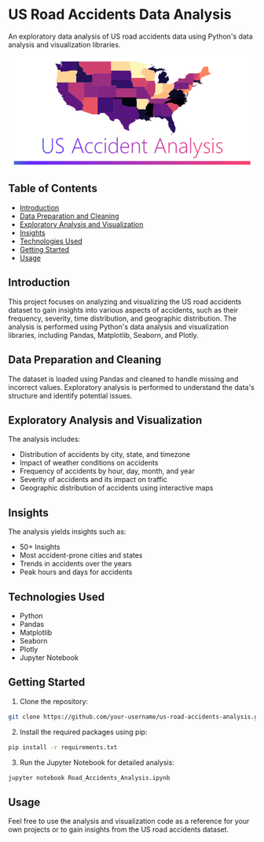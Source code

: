 # US Road Accidents Data Analysis

An exploratory data analysis of US road accidents data using Python's data analysis and visualization libraries.

![Road Accidents](./us.png)

## Table of Contents

- [Introduction](#introduction)
- [Data Preparation and Cleaning](#data-preparation-and-cleaning)
- [Exploratory Analysis and Visualization](#exploratory-analysis-and-visualization)
- [Insights](#insights)
- [Technologies Used](#technologies-used)
- [Getting Started](#getting-started)
- [Usage](#usage)

## Introduction

This project focuses on analyzing and visualizing the US road accidents dataset to gain insights into various aspects of accidents, such as their frequency, severity, time distribution, and geographic distribution. The analysis is performed using Python's data analysis and visualization libraries, including Pandas, Matplotlib, Seaborn, and Plotly.

## Data Preparation and Cleaning

The dataset is loaded using Pandas and cleaned to handle missing and incorrect values. Exploratory analysis is performed to understand the data's structure and identify potential issues.

## Exploratory Analysis and Visualization

The analysis includes:
- Distribution of accidents by city, state, and timezone
- Impact of weather conditions on accidents
- Frequency of accidents by hour, day, month, and year
- Severity of accidents and its impact on traffic
- Geographic distribution of accidents using interactive maps

## Insights

The analysis yields insights such as:
- 50+ Insights 
- Most accident-prone cities and states
- Trends in accidents over the years
- Peak hours and days for accidents

## Technologies Used

- Python
- Pandas
- Matplotlib
- Seaborn
- Plotly
- Jupyter Notebook

## Getting Started

1. Clone the repository:

```bash
git clone https://github.com/your-username/us-road-accidents-analysis.git
```

2. Install the required packages using pip:
```bash
pip install -r requirements.txt
```

3. Run the Jupyter Notebook for detailed analysis:
```bash
jupyter notebook Road_Accidents_Analysis.ipynb
```

## Usage

Feel free to use the analysis and visualization code as a reference for your own projects or to gain insights from the US road accidents dataset.

